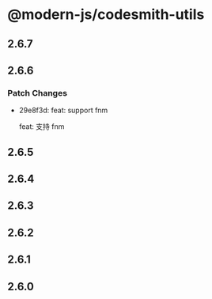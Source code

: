 # @modern-js/codesmith-utils

## 2.6.7

## 2.6.6

### Patch Changes

- 29e8f3d: feat: support fnm

  feat: 支持 fnm

## 2.6.5

## 2.6.4

## 2.6.3

## 2.6.2

## 2.6.1

## 2.6.0
